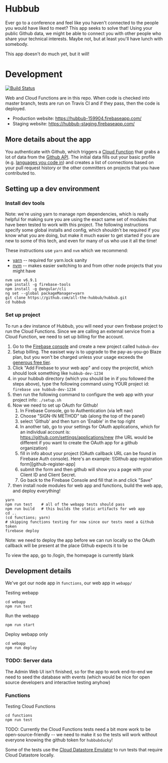# Hubbub
Ever go to a conference and feel like you haven't connected to the people you would have liked to meet? This app seeks to solve that! Using your public Github data, we might be able to connect you with other people who share your technical interests. Maybe not, but at least you'll have lunch with somebody.

This app doesn't do much yet, but it will!

# Development
[![Build Status](https://travis-ci.org/all-the-hubbub/hubbub.svg?branch=master)](https://travis-ci.org/all-the-hubbub/hubbub)

Web and Cloud Functions are in this repo. When code is checked into master branch, tests are run on Travis CI and if they pass, then the code is deployed.

* Production website: https://hubbub-159904.firebaseapp.com/
* Staging website: https://hubbub-staging.firebaseapp.com/

## More details about the app
You authenticate with Github, which triggers a [Cloud Function](https://cloud.google.com/functions/docs/) that grabs a lot of data from the [Github API](https://developer.github.com/v3/).  The initial data fills out your basic profile (e.g. [languages you code in](https://developer.github.com/v3/repos/#list-languages)) and creates a list of connections based on your pull request history or the other committers on projects that you have contributed to.

## Setting up a dev environment

### Install dev tools

Note: we're using yarn to manage npm dependencies, which is really helpful
for making sure you are using the exact same set of modules that have been
tested to work with this project. The following instructions specify some
global installs and config, which shouldn't be required if you know what you
are doing, but make it much easier to get started if you are new to some of
this tech, and even for many of us who use it all the time!

These instructions use `yarn` and `nvm` which we recommend:
* [yarn](https://yarnpkg.com) -- required for yarn.lock sanity
* [nvm](https://github.com/creationix/nvm) -- makes easier switching to and from
  other node projects that you might have

```
nvm use v6.9.1
npm install -g firebase-tools
npm install -g @angular/cli
ng set --global packageManager=yarn
git clone https://github.com/all-the-hubbub/hubbub.git
cd hubbub
```

### Set up project

To run a dev instance of Hubbub, you will need your own firebase project to
run the Cloud Functions.  Since we are calling an external service from a Cloud
Function, we need to set up billing for the account.

1. Go to the [Firebase console](https://console.firebase.google.com) and
   create a new project called `hubbub-dev`
2. Setup billing. The easiset way is to upgrade to the pay-as-you-go Blaze plan,
   but you won't be charged unless your usage exceeds the [generous free tier](https://firebase.google.com/pricing/).
2. Click "Add Firebase to your web app" and copy the projectId, which should
   look something like `hubbub-dev-1234`
3. in your hubbub directory (which you should be in if you followed the steps
   above), type the following command using YOUR project id:
   `firebase use hubbub-dev-1234`
4. then run the following command to configure the web app with your project
   info: `./setup.sh`
5. Now we need to set up OAuth for Github!
   1. In Firebase Console, go to  Authentication (via left nav)
   2. Choose "SIGN-IN METHOD" tab (along the top of the panel)
   3. select 'Github' and then turn on 'Enable' in the top right
   4. In another tab, go to your settings for OAuth applications, which for an individual account is: https://github.com/settings/applications/new (the
   URL would be different if you want to create the OAuth app for a github
   organization)
   5. fill in info about your project (OAuth callback URL can be found in
      Firebase Auth console).  Here's an example: ![Github app registration form][github-register-app]
   6. submit the form and then github will show you a page with your Client ID
      and Client Secret.
   7. Go back to the Firebase Console and fill that in and click "Save"
5. then install node modules for web app and functions, build the web app,
and deploy everything!

```
yarn
npm run test    # all of the webapp tests should pass
npm run build   # this builds the static artifacts for web app
cd ..
(cd functions; yarn)
# skipping functions testing for now since our tests need a Github token
firebase deploy
```

Note: we need to deploy the app before we can run locally so the OAuth callback will be present at the place Github expects it to be

To view the app, go to /login, the homepage is currently blank

## Development details
We've got our node app in `functions`, our web app in `webapp/`

Testing webapp
```
cd webapp
npm run test
```

Run the webapp
```
npm run start
```

Deploy webapp only
```
cd webapp
npm run deploy
```

### TODO: Server data

The Admin Web UI isn't finished, so for the app to work end-to-end we need to
seed the database with events (which would be nice for open source developers
and interactive testing anyhow)

### Functions

Testing Cloud Functions
```
cd functions
npm run test
```

TODO: Currently the Cloud Functions tests need a bit more work to be
open-source-friendly -- we need to make it so the tests will work without
everyone knowing the github token for `hubbubducky`!

Some of the tests use the [Cloud Datastore Emulator](https://cloud.google.com/datastore/docs/tools/datastore-emulator)
to run tests that require Cloud Datastore locally.

[logo]: doc/dev/firebase-auth-github-config-2.png "Github OAuth App Registration"
